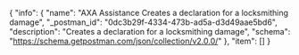 {
  "info": {
    "name": "AXA Assistance Creates a declaration for a locksmithing damage",
    "_postman_id": "0dc3b29f-4334-473b-ad5a-d3d49aae5bd6",
    "description": "Creates a declaration for a locksmithing damage",
    "schema": "https://schema.getpostman.com/json/collection/v2.0.0/"
  },
  "item": []
}